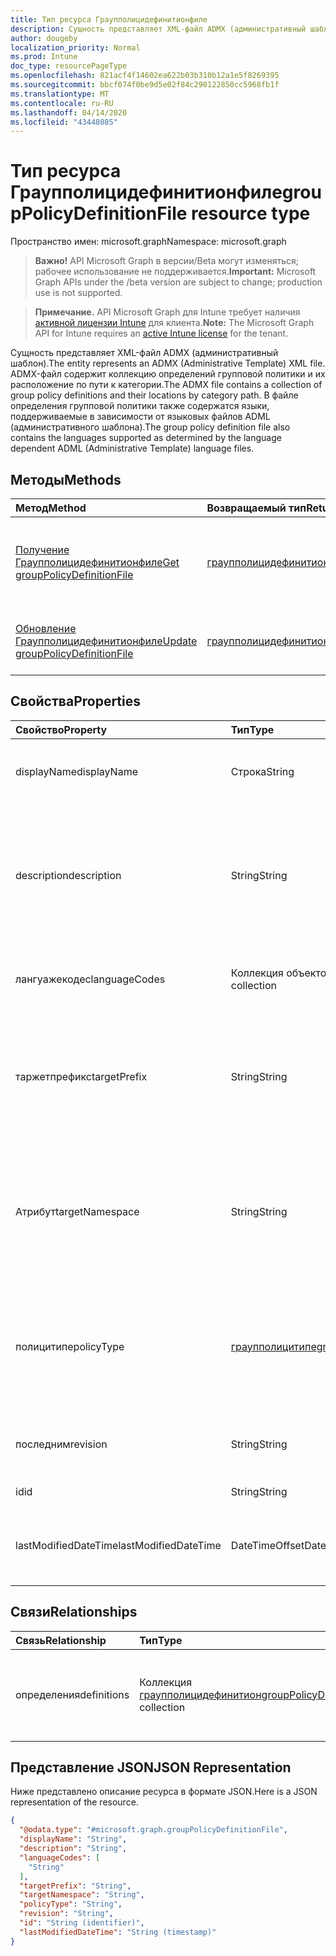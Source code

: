 ```yaml
---
title: Тип ресурса Граупполицидефинитионфиле
description: Сущность представляет XML-файл ADMX (административный шаблон). ADMX-файл содержит коллекцию определений групповой политики и их расположение по пути к категории. В файле определения групповой политики также содержатся языки, поддерживаемые в зависимости от языковых файлов ADML (административного шаблона).
author: dougeby
localization_priority: Normal
ms.prod: Intune
doc_type: resourcePageType
ms.openlocfilehash: 821acf4f14602ea622b03b310b12a1e5f8269395
ms.sourcegitcommit: bbcf074f0be9d5e02f84c290122850cc5968fb1f
ms.translationtype: MT
ms.contentlocale: ru-RU
ms.lasthandoff: 04/14/2020
ms.locfileid: "43448085"
---
```

# <a name="grouppolicydefinitionfile-resource-type"></a><span data-ttu-id="3e056-105">Тип ресурса Граупполицидефинитионфиле</span><span class="sxs-lookup"><span data-stu-id="3e056-105">groupPolicyDefinitionFile resource type</span></span>

<span data-ttu-id="3e056-106">Пространство имен: microsoft.graph</span><span class="sxs-lookup"><span data-stu-id="3e056-106">Namespace: microsoft.graph</span></span>

> <span data-ttu-id="3e056-107">**Важно!** API Microsoft Graph в версии/Beta могут изменяться; рабочее использование не поддерживается.</span><span class="sxs-lookup"><span data-stu-id="3e056-107">**Important:** Microsoft Graph APIs under the /beta version are subject to change; production use is not supported.</span></span>

> <span data-ttu-id="3e056-108">**Примечание.** API Microsoft Graph для Intune требует наличия [активной лицензии Intune](https://go.microsoft.com/fwlink/?linkid=839381) для клиента.</span><span class="sxs-lookup"><span data-stu-id="3e056-108">**Note:** The Microsoft Graph API for Intune requires an [active Intune license](https://go.microsoft.com/fwlink/?linkid=839381) for the tenant.</span></span>

<span data-ttu-id="3e056-109">Сущность представляет XML-файл ADMX (административный шаблон).</span><span class="sxs-lookup"><span data-stu-id="3e056-109">The entity represents an ADMX (Administrative Template) XML file.</span></span> <span data-ttu-id="3e056-110">ADMX-файл содержит коллекцию определений групповой политики и их расположение по пути к категории.</span><span class="sxs-lookup"><span data-stu-id="3e056-110">The ADMX file contains a collection of group policy definitions and their locations by category path.</span></span> <span data-ttu-id="3e056-111">В файле определения групповой политики также содержатся языки, поддерживаемые в зависимости от языковых файлов ADML (административного шаблона).</span><span class="sxs-lookup"><span data-stu-id="3e056-111">The group policy definition file also contains the languages supported as determined by the language dependent ADML (Administrative Template) language files.</span></span>

## <a name="methods"></a><span data-ttu-id="3e056-112">Методы</span><span class="sxs-lookup"><span data-stu-id="3e056-112">Methods</span></span>
|<span data-ttu-id="3e056-113">Метод</span><span class="sxs-lookup"><span data-stu-id="3e056-113">Method</span></span>|<span data-ttu-id="3e056-114">Возвращаемый тип</span><span class="sxs-lookup"><span data-stu-id="3e056-114">Return Type</span></span>|<span data-ttu-id="3e056-115">Описание</span><span class="sxs-lookup"><span data-stu-id="3e056-115">Description</span></span>|
|:---|:---|:---|
|[<span data-ttu-id="3e056-116">Получение Граупполицидефинитионфиле</span><span class="sxs-lookup"><span data-stu-id="3e056-116">Get groupPolicyDefinitionFile</span></span>](../api/intune-grouppolicy-grouppolicydefinitionfile-get.md)|[<span data-ttu-id="3e056-117">граупполицидефинитионфиле</span><span class="sxs-lookup"><span data-stu-id="3e056-117">groupPolicyDefinitionFile</span></span>](../resources/intune-grouppolicy-grouppolicydefinitionfile.md)|<span data-ttu-id="3e056-118">Чтение свойств и связей объекта [граупполицидефинитионфиле](../resources/intune-grouppolicy-grouppolicydefinitionfile.md) .</span><span class="sxs-lookup"><span data-stu-id="3e056-118">Read properties and relationships of the [groupPolicyDefinitionFile](../resources/intune-grouppolicy-grouppolicydefinitionfile.md) object.</span></span>|
|[<span data-ttu-id="3e056-119">Обновление Граупполицидефинитионфиле</span><span class="sxs-lookup"><span data-stu-id="3e056-119">Update groupPolicyDefinitionFile</span></span>](../api/intune-grouppolicy-grouppolicydefinitionfile-update.md)|[<span data-ttu-id="3e056-120">граупполицидефинитионфиле</span><span class="sxs-lookup"><span data-stu-id="3e056-120">groupPolicyDefinitionFile</span></span>](../resources/intune-grouppolicy-grouppolicydefinitionfile.md)|<span data-ttu-id="3e056-121">Обновление свойств объекта [граупполицидефинитионфиле](../resources/intune-grouppolicy-grouppolicydefinitionfile.md) .</span><span class="sxs-lookup"><span data-stu-id="3e056-121">Update the properties of a [groupPolicyDefinitionFile](../resources/intune-grouppolicy-grouppolicydefinitionfile.md) object.</span></span>|

## <a name="properties"></a><span data-ttu-id="3e056-122">Свойства</span><span class="sxs-lookup"><span data-stu-id="3e056-122">Properties</span></span>
|<span data-ttu-id="3e056-123">Свойство</span><span class="sxs-lookup"><span data-stu-id="3e056-123">Property</span></span>|<span data-ttu-id="3e056-124">Тип</span><span class="sxs-lookup"><span data-stu-id="3e056-124">Type</span></span>|<span data-ttu-id="3e056-125">Описание</span><span class="sxs-lookup"><span data-stu-id="3e056-125">Description</span></span>|
|:---|:---|:---|
|<span data-ttu-id="3e056-126">displayName</span><span class="sxs-lookup"><span data-stu-id="3e056-126">displayName</span></span>|<span data-ttu-id="3e056-127">Строка</span><span class="sxs-lookup"><span data-stu-id="3e056-127">String</span></span>|<span data-ttu-id="3e056-128">Локализованное понятное имя файла ADMX.</span><span class="sxs-lookup"><span data-stu-id="3e056-128">The localized friendly name of the ADMX file.</span></span>|
|<span data-ttu-id="3e056-129">description</span><span class="sxs-lookup"><span data-stu-id="3e056-129">description</span></span>|<span data-ttu-id="3e056-130">String</span><span class="sxs-lookup"><span data-stu-id="3e056-130">String</span></span>|<span data-ttu-id="3e056-131">Локализованное описание параметров политики в файле ADMX.</span><span class="sxs-lookup"><span data-stu-id="3e056-131">The localized description of the policy settings in the ADMX file.</span></span> <span data-ttu-id="3e056-132">По умолчанию это значение пусто.</span><span class="sxs-lookup"><span data-stu-id="3e056-132">The default value is empty.</span></span>|
|<span data-ttu-id="3e056-133">лангуажекодес</span><span class="sxs-lookup"><span data-stu-id="3e056-133">languageCodes</span></span>|<span data-ttu-id="3e056-134">Коллекция объектов string</span><span class="sxs-lookup"><span data-stu-id="3e056-134">String collection</span></span>|<span data-ttu-id="3e056-135">Поддерживаемые коды языков для ADMX.</span><span class="sxs-lookup"><span data-stu-id="3e056-135">The supported language codes for the ADMX file.</span></span>|
|<span data-ttu-id="3e056-136">таржетпрефикс</span><span class="sxs-lookup"><span data-stu-id="3e056-136">targetPrefix</span></span>|<span data-ttu-id="3e056-137">String</span><span class="sxs-lookup"><span data-stu-id="3e056-137">String</span></span>|<span data-ttu-id="3e056-138">Задает логическое имя, которое ссылается на пространство имен в файле ADMX.</span><span class="sxs-lookup"><span data-stu-id="3e056-138">Specifies the logical name that refers to the namespace within the ADMX file.</span></span>|
|<span data-ttu-id="3e056-139">Атрибут</span><span class="sxs-lookup"><span data-stu-id="3e056-139">targetNamespace</span></span>|<span data-ttu-id="3e056-140">String</span><span class="sxs-lookup"><span data-stu-id="3e056-140">String</span></span>|<span data-ttu-id="3e056-141">Указывает универсальный код ресурса (URI), используемый для идентификации пространства имен в файле ADMX.</span><span class="sxs-lookup"><span data-stu-id="3e056-141">Specifies the URI used to identify the namespace within the ADMX file.</span></span>|
|<span data-ttu-id="3e056-142">полицитипе</span><span class="sxs-lookup"><span data-stu-id="3e056-142">policyType</span></span>|[<span data-ttu-id="3e056-143">граупполицитипе</span><span class="sxs-lookup"><span data-stu-id="3e056-143">groupPolicyType</span></span>](../resources/intune-grouppolicy-grouppolicytype.md)|<span data-ttu-id="3e056-144">Указывает тип групповой политики.</span><span class="sxs-lookup"><span data-stu-id="3e056-144">Specifies the type of group policy.</span></span> <span data-ttu-id="3e056-145">Возможные значения: `admxBacked`, `admxIngested`.</span><span class="sxs-lookup"><span data-stu-id="3e056-145">Possible values are: `admxBacked`, `admxIngested`.</span></span>|
|<span data-ttu-id="3e056-146">последним</span><span class="sxs-lookup"><span data-stu-id="3e056-146">revision</span></span>|<span data-ttu-id="3e056-147">String</span><span class="sxs-lookup"><span data-stu-id="3e056-147">String</span></span>|<span data-ttu-id="3e056-148">Версия редакции, связанная с файлом.</span><span class="sxs-lookup"><span data-stu-id="3e056-148">The revision version associated with the file.</span></span>|
|<span data-ttu-id="3e056-149">id</span><span class="sxs-lookup"><span data-stu-id="3e056-149">id</span></span>|<span data-ttu-id="3e056-150">String</span><span class="sxs-lookup"><span data-stu-id="3e056-150">String</span></span>|<span data-ttu-id="3e056-151">Ключ объекта.</span><span class="sxs-lookup"><span data-stu-id="3e056-151">Key of the entity.</span></span>|
|<span data-ttu-id="3e056-152">lastModifiedDateTime</span><span class="sxs-lookup"><span data-stu-id="3e056-152">lastModifiedDateTime</span></span>|<span data-ttu-id="3e056-153">DateTimeOffset</span><span class="sxs-lookup"><span data-stu-id="3e056-153">DateTimeOffset</span></span>|<span data-ttu-id="3e056-154">Дата и время последнего изменения объекта.</span><span class="sxs-lookup"><span data-stu-id="3e056-154">The date and time the entity was last modified.</span></span>|

## <a name="relationships"></a><span data-ttu-id="3e056-155">Связи</span><span class="sxs-lookup"><span data-stu-id="3e056-155">Relationships</span></span>
|<span data-ttu-id="3e056-156">Связь</span><span class="sxs-lookup"><span data-stu-id="3e056-156">Relationship</span></span>|<span data-ttu-id="3e056-157">Тип</span><span class="sxs-lookup"><span data-stu-id="3e056-157">Type</span></span>|<span data-ttu-id="3e056-158">Описание</span><span class="sxs-lookup"><span data-stu-id="3e056-158">Description</span></span>|
|:---|:---|:---|
|<span data-ttu-id="3e056-159">определения</span><span class="sxs-lookup"><span data-stu-id="3e056-159">definitions</span></span>|<span data-ttu-id="3e056-160">Коллекция [граупполицидефинитион](../resources/intune-grouppolicy-grouppolicydefinition.md)</span><span class="sxs-lookup"><span data-stu-id="3e056-160">[groupPolicyDefinition](../resources/intune-grouppolicy-grouppolicydefinition.md) collection</span></span>|<span data-ttu-id="3e056-161">Определения групповой политики, связанные с файлом.</span><span class="sxs-lookup"><span data-stu-id="3e056-161">The group policy definitions associated with the file.</span></span>|

## <a name="json-representation"></a><span data-ttu-id="3e056-162">Представление JSON</span><span class="sxs-lookup"><span data-stu-id="3e056-162">JSON Representation</span></span>
<span data-ttu-id="3e056-163">Ниже представлено описание ресурса в формате JSON.</span><span class="sxs-lookup"><span data-stu-id="3e056-163">Here is a JSON representation of the resource.</span></span>
<!-- {
  "blockType": "resource",
  "keyProperty": "id",
  "@odata.type": "microsoft.graph.groupPolicyDefinitionFile"
}
-->
``` json
{
  "@odata.type": "#microsoft.graph.groupPolicyDefinitionFile",
  "displayName": "String",
  "description": "String",
  "languageCodes": [
    "String"
  ],
  "targetPrefix": "String",
  "targetNamespace": "String",
  "policyType": "String",
  "revision": "String",
  "id": "String (identifier)",
  "lastModifiedDateTime": "String (timestamp)"
}
```



